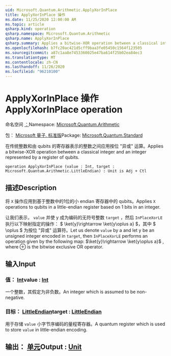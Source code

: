 ```yaml
---
uid: Microsoft.Quantum.Arithmetic.ApplyXorInPlace
title: ApplyXorInPlace 操作
ms.date: 11/25/2020 12:00:00 AM
ms.topic: article
qsharp.kind: operation
qsharp.namespace: Microsoft.Quantum.Arithmetic
qsharp.name: ApplyXorInPlace
qsharp.summary: Applies a bitwise-XOR operation between a classical integer and an integer represented by a register of qubits.
ms.openlocfilehash: b7fc20ac421d5cff9baa3fe05450c1564f123505
ms.sourcegitcommit: a87c1aa8e7453360025e47ba614f25b02ea84ec3
ms.translationtype: MT
ms.contentlocale: zh-CN
ms.lasthandoff: 11/26/2020
ms.locfileid: "96210100"
---
```

# <a name="applyxorinplace-operation"></a><span data-ttu-id="5b9ac-102">ApplyXorInPlace 操作</span><span class="sxs-lookup"><span data-stu-id="5b9ac-102">ApplyXorInPlace operation</span></span>

<span data-ttu-id="5b9ac-103">命名空间 [：](xref:Microsoft.Quantum.Arithmetic)</span><span class="sxs-lookup"><span data-stu-id="5b9ac-103">Namespace: [Microsoft.Quantum.Arithmetic](xref:Microsoft.Quantum.Arithmetic)</span></span>

<span data-ttu-id="5b9ac-104">包： [Microsoft 量子. 标准版](https://nuget.org/packages/Microsoft.Quantum.Standard)</span><span class="sxs-lookup"><span data-stu-id="5b9ac-104">Package: [Microsoft.Quantum.Standard](https://nuget.org/packages/Microsoft.Quantum.Standard)</span></span>


<span data-ttu-id="5b9ac-105">在传统整数和由 qubits 的寄存器表示的整数之间应用按位 "异或" 运算。</span><span class="sxs-lookup"><span data-stu-id="5b9ac-105">Applies a bitwise-XOR operation between a classical integer and an integer represented by a register of qubits.</span></span>

```qsharp
operation ApplyXorInPlace (value : Int, target : Microsoft.Quantum.Arithmetic.LittleEndian) : Unit is Adj + Ctl
```


## <a name="description"></a><span data-ttu-id="5b9ac-106">描述</span><span class="sxs-lookup"><span data-stu-id="5b9ac-106">Description</span></span>

<span data-ttu-id="5b9ac-107">将 `X` 操作应用到基于整数中的1位的小 endian 寄存器中的 qubits。</span><span class="sxs-lookup"><span data-stu-id="5b9ac-107">Applies `X` operations to qubits in a little-endian register based on 1 bits in an integer.</span></span>

<span data-ttu-id="5b9ac-108">让我们表示， `value` 并使 y 成为编码的无符号整数 `target` ，然后 `InPlaceXorLE` 执行以下映射指定的操作： $ \ket{y}\rightarrow \ket{y\oplus a} $，其中 $ \oplus $ 为按位 "异或" 运算符。</span><span class="sxs-lookup"><span data-stu-id="5b9ac-108">Let us denote `value` by a and let y be an unsigned integer encoded in `target`, then `InPlaceXorLE` performs an operation given by the following map: $\ket{y}\rightarrow \ket{y\oplus a}$ , where $\oplus$ is the bitwise exclusive OR operator.</span></span>

## <a name="input"></a><span data-ttu-id="5b9ac-109">输入</span><span class="sxs-lookup"><span data-stu-id="5b9ac-109">Input</span></span>

### <a name="value--int"></a><span data-ttu-id="5b9ac-110">值： [Int](xref:microsoft.quantum.lang-ref.int)</span><span class="sxs-lookup"><span data-stu-id="5b9ac-110">value : [Int](xref:microsoft.quantum.lang-ref.int)</span></span>

<span data-ttu-id="5b9ac-111">一个整数，其假定为非负数。</span><span class="sxs-lookup"><span data-stu-id="5b9ac-111">An integer which is assumed to be non-negative.</span></span>


### <a name="target--littleendian"></a><span data-ttu-id="5b9ac-112">目标： [LittleEndian](xref:Microsoft.Quantum.Arithmetic.LittleEndian)</span><span class="sxs-lookup"><span data-stu-id="5b9ac-112">target : [LittleEndian](xref:Microsoft.Quantum.Arithmetic.LittleEndian)</span></span>

<span data-ttu-id="5b9ac-113">用于存储 `value` 小字节序编码的量程寄存器。</span><span class="sxs-lookup"><span data-stu-id="5b9ac-113">A quantum register which is used to store `value` in little-endian encoding.</span></span>



## <a name="output--unit"></a><span data-ttu-id="5b9ac-114">输出： [单元](xref:microsoft.quantum.lang-ref.unit)</span><span class="sxs-lookup"><span data-stu-id="5b9ac-114">Output : [Unit](xref:microsoft.quantum.lang-ref.unit)</span></span>


